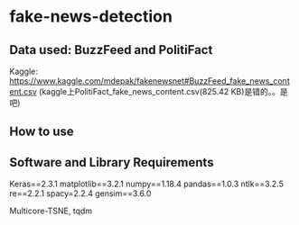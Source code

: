 # fake-news-detection

## Data used: BuzzFeed and PolitiFact

Kaggle: https://www.kaggle.com/mdepak/fakenewsnet#BuzzFeed_fake_news_content.csv 
(kaggle上PolitiFact_fake_news_content.csv(825.42 KB)是错的。。是吧)

## How to use

## Software and Library Requirements

Keras==2.3.1
matplotlib==3.2.1
numpy==1.18.4
pandas==1.0.3
ntlk==3.2.5
re==2.2.1
spacy=2.2.4
gensim==3.6.0

Multicore-TSNE, tqdm
